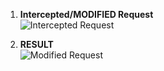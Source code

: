 
1. **Intercepted/MODIFIED Request**  
   ![Intercepted Request](https://github.com/Harbeer-Singh/Portswigger-Labs/edit/main/AUTHENTICATION%20BYPASS/LAB-1/images/1.png)

2. **RESULT**  
   ![Modified Request](https://github.com/Harbeer-Singh/Portswigger-Labs/edit/main/AUTHENTICATION%20BYPASS/LAB-1/images/2.png)
